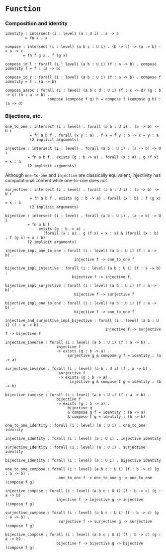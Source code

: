# `Function`

### Composition and identity

    identity : intersect (i : level) (a : U i) . a -> a
             = fn x . x

    compose : intersect (i : level) (a b c : U i) . (b -> c) -> (a -> b) -> a -> c
            = fn f g x . f (g x)

    compose_id_l : forall (i : level) (a b : U i) (f : a -> b) . compose identity f = f : (a -> b)

    compose_id_r : forall (i : level) (a b : U i) (f : a -> b) . compose f identity = f : (a -> b)

    compose_assoc : forall (i : level) (a b c d : U i) (f : c -> d) (g : b -> c) (h : a -> b) .
                       compose (compose f g) h = compose f (compose g h) : (a -> d)



### Bijections, etc.

    one_to_one : intersect (i : level) . forall (a b : U i) . (a -> b) -> U i
               = fn a b f . forall (x y : a) . f x = f y : b -> x = y : a
               (2 implicit arguments)

    injective : intersect (i : level) . forall (a b : U i) . (a -> b) -> U i
              = fn a b f . exists (g : b -> a) . forall (x : a) . g (f x) = x : a
              (2 implicit arguments)

Although `one-to-one` and `injective` are classically equivalent,
injectivity has computational content while one-to-one does not.

    surjective : intersect (i : level) . forall (a b : U i) . (a -> b) -> U i
               = fn a b f . exists (g : b -> a) . forall (x : b) . f (g x) = x : b
               (2 implicit arguments)

    bijective : intersect (i : level) . forall (a b : U i) . (a -> b) -> U i
              = fn a b f .
                   exists (g : b -> a) .
                     (forall (x : a) . g (f x) = x : a) & (forall (x : b) . f (g x) = x : b)
              (2 implicit arguments)

    injective_impl_one_to_one : forall (i : level) (a b : U i) (f : a -> b) .
                                   injective f -> one_to_one f

    bijective_impl_injective : forall (i : level) (a b : U i) (f : a -> b) .
                                  bijective f -> injective f

    bijective_impl_surjective : forall (i : level) (a b : U i) (f : a -> b) .
                                   bijective f -> surjective f

    bijective_impl_one_to_one : forall (i : level) (a b : U i) (f : a -> b) .
                                   bijective f -> one_to_one f

    injective_and_surjective_impl_bijective : forall (i : level) (a b : U i) (f : a -> b) .
                                                 injective f -> surjective f -> bijective f

    injective_inverse : forall (i : level) (a b : U i) (f : a -> b) .
                           injective f
                           -> exists (g : b -> a) .
                                surjective g & compose g f = identity : (a -> a)

    surjective_inverse : forall (i : level) (a b : U i) (f : a -> b) .
                            surjective f
                            -> exists (g : b -> a) .
                                 injective g & compose f g = identity : (b -> b)

    bijective_inverse : forall (i : level) (a b : U i) (f : a -> b) .
                           bijective f
                           -> exists (g : b -> a) .
                                bijective g
                                & compose g f = identity : (a -> a)
                                & compose f g = identity : (b -> b)

    one_to_one_identity : forall (i : level) (a : U i) . one_to_one identity

    injective_identity : forall (i : level) (a : U i) . injective identity

    surjective_identity : forall (i : level) (a : U i) . surjective identity

    bijective_identity : forall (i : level) (a : U i) . bijective identity

    one_to_one_compose : forall (i : level) (a b c : U i) (f : b -> c) (g : a -> b) .
                            one_to_one f -> one_to_one g -> one_to_one (compose f g)

    injective_compose : forall (i : level) (a b c : U i) (f : b -> c) (g : a -> b) .
                           injective f -> injective g -> injective (compose f g)

    surjective_compose : forall (i : level) (a b c : U i) (f : b -> c) (g : a -> b) .
                            surjective f -> surjective g -> surjective (compose f g)

    bijective_compose : forall (i : level) (a b c : U i) (f : b -> c) (g : a -> b) .
                           bijective f -> bijective g -> bijective (compose f g)

